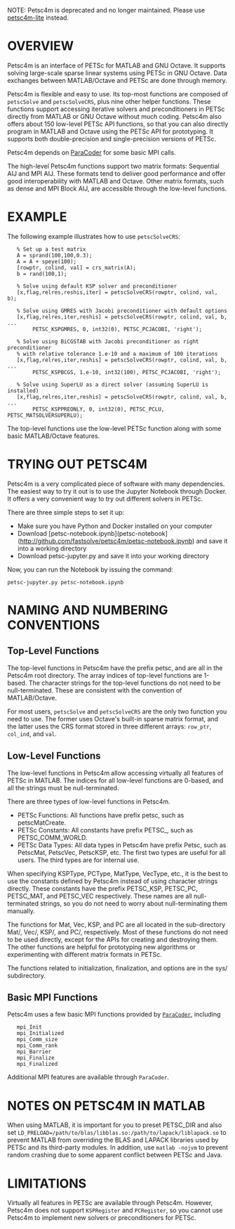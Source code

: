 NOTE:
Petsc4m is deprecated and no longer maintained. Please use [petsc4m-lite](https://github.com/hifirworks/petsc4m-lite) instead.

OVERVIEW
========

Petsc4m is an interface of PETSc for MATLAB and GNU Octave. It supports
solving large-scale sparse linear systems using PETSc in GNU Octave. Data
exchanges between MATLAB/Octave and PETSc are done through memory.

Petsc4m is flexible and easy to use. Its top-most functions are composed
of `petscSolve` and `petscSolveCRS`, plus nine other helper functions.
These functions support accessing iterative solvers and preconditioners
in PETSc directly from MATLAB or GNU Octave without much coding. Petsc4m
also offers about 150 low-level PETSc API functions, so that you can also
directly program in MATLAB and Octave using the PETSc API for prototyping.
It supports both double-precision and single-precision versions of PETSc.

Petsc4m depends on [ParaCoder](http://github.com/fastsolve/paracoder) for
some basic MPI calls.

The high-level Petsc4m functions support two matrix formats: Sequential
AIJ and MPI AIJ. These formats tend to deliver good performance and
offer good interoperability with MATLAB and Octave. Other matrix formats,
such as dense and MPI Block AIJ, are accessible through the low-level functions.

EXAMPLE
=======

The following example illustrates how to use `petscSolveCRS`:
```
   % Set up a test matrix
   A = sprand(100,100,0.3);
   A = A + speye(100);
   [rowptr, colind, val] = crs_matrix(A);
   b = rand(100,1);

   % Solve using default KSP solver and preconditioner
   [x,flag,relres,reshis,iter] = petscSolveCRS(rowptr, colind, val, b);

   % Solve using GMRES with Jacobi preconditioner with default options
   [x,flag,relres,iter,reshis] = petscSolveCRS(rowptr, colind, val, b, ...
        PETSC_KSPGMRES, 0, int32(0), PETSC_PCJACOBI, 'right');

   % Solve using BiCGSTAB with Jacobi preconditioner as right preconditioner
   % with relative tolerance 1.e-10 and a maximum of 100 iterations
   [x,flag,relres,iter,reshis] = petscSolveCRS(rowptr, colind, val, b, ...
        PETSC_KSPBCGS, 1.e-10, int32(100), PETSC_PCJACOBI, 'right');

   % Solve using SuperLU as a direct solver (assuming SuperLU is installed)
   [x,flag,relres,iter,reshis] = petscSolveCRS(rowptr, colind, val, b, ...
        PETSC_KSPPREONLY, 0, int32(0), PETSC_PCLU, PETSC_MATSOLVERSUPERLU);
```

The top-level functions use the low-level PETSc function along with some
basic MATLAB/Octave features.

TRYING OUT PETSC4M
==================

Petsc4m is a very complicated piece of software with many dependencies. The
easiest way to try it out is to use the Jupyter Notebook through Docker.
It offers a very convenient way to try out different solvers in PETSc.

There are three simple steps to set it up:
 - Make sure you have Python and Docker installed on your computer
 - Download [petsc-notebook.ipynb](petsc-notebook](http://github.com/fastsolve/petsc4m/petsc-notebook.ipynb) and save it into a working directory
 - Download petsc-jupyter.py and save it into your working directory

Now, you can run the Notebook by issuing the command:
```
petsc-jupyter.py petsc-notebook.ipynb
```

NAMING AND NUMBERING CONVENTIONS
================================

Top-Level Functions
-----------------------

The top-level functions in Petsc4m have the prefix petsc, and are all in
the Petsc4m root directory. The array indices of top-level functions
are 1-based.  The character strings for the top-level functions do not
need to be null-terminated. These are consistent with the convention
of MATLAB/Octave.

For most users, `petscSolve` and `petscSolveCRS` are the only two
function you need to use. The former uses Octave's built-in sparse
matrix format, and the latter uses the CRS format stored in three
different arrays: `row_ptr`, `col_ind`, and `val`.

Low-Level Functions
-----------------------

The low-level functions in Petsc4m allow accessing virtually all features
of PETSc in MATLAB. The indices for all low-level functions are 0-based,
and all the strings must be null-terminated.

There are three types of low-level functions in Petsc4m.
  * PETSc Functions: All functions have prefix petsc, such as petscMatCreate.
  * PETSc Constants: All constants have prefix PETSC_, such as PETSC_COMM_WORLD.
  * PETSc Data Types: All data types in Petsc4m have prefix Petsc, such as
         PetscMat, PetscVec, PetscKSP, etc.
The first two types are useful for all users. The third types are for
internal use.

When specifying KSPType, PCType, MatType, VecType, etc.,
it is the best to use the constants defined by Petsc4m instead of using
character strings directly. These constants have the prefix PETSC_KSP,
PETSC_PC, PETSC_MAT, and PETSC_VEC respectively. These names are all
null-terminated strings, so you do not need to worry about null-terminating
them manually.

The functions for Mat, Vec, KSP, and PC are all located in the sub-directory
Mat/, Vec/, KSP/, and PC/, respectively. Most of these functions do not need to be
used directly, except for the APIs for creating and destroying them. The other
functions are helpful for prototyping new algorithms or experimenting with
different matrix formats in PETSc.

The functions related to initialization, finalization, and options are in
the sys/ subdirectory.

Basic MPI Functions
-------------------

Petsc4m uses a few basic MPI functions provided by
[`ParaCoder`](http://github.com/fastsolve/paracoder), including
```
   mpi_Init
   mpi_Initialized
   mpi_Comm_size
   mpi_Comm_rank
   mpi_Barrier
   mpi_Finalize
   mpi_Finalized
```

Additional MPI features are available through `ParaCoder`.

NOTES ON PETSC4M IN MATLAB
==========================

When using MATLAB, it is important for you to preset PETSC_DIR and
also set `LD_PRELOAD=/path/to/blas/libblas.so:/path/to/lapack/liblapack.so`
to prevent MATLAB from overriding the BLAS and LAPACK libraries used by
PETSc and its third-party modules. In addition, use `matlab -nojvm` to
prevent random crashing due to some apparent conflict between PETSc and Java.

LIMITATIONS
===========

Virtually all features in PETSc are available through Petsc4m. However,
Petsc4m does not support `KSPRegister` and `PCRegister`, so you cannot
use Petsc4m to implement new solvers or preconditioners for PETSc.
